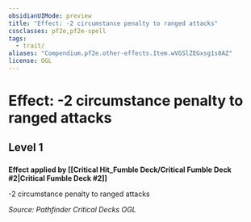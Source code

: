 ```yaml
---
obsidianUIMode: preview
title: "Effect: -2 circumstance penalty to ranged attacks"
cssclasses: pf2e,pf2e-spell
tags:
  - trait/
aliases: "Compendium.pf2e.other-effects.Item.wVGSlZEGxsg1s8AZ"
license: OGL
---
```

# Effect: -2 circumstance penalty to ranged attacks
## Level 1
### 






**Effect applied by [[Critical Hit_Fumble Deck/Critical Fumble Deck #2|Critical Fumble Deck #2]]**

\-2 circumstance penalty to ranged attacks

*Source: Pathfinder Critical Decks*
*OGL*
